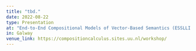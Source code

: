 ```yaml
---
title: "tbd."
date: 2022-08-22
type: Presentation
at: "End-to-End Compositional Models of Vector-Based Semantics (ESSLLI 2022)"
in: Galway
venue_link: https://compositioncalculus.sites.uu.nl/workshop/
---
```

